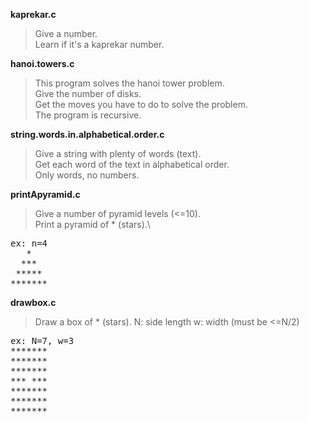 **kaprekar.c**
>Give a number.\
>Learn if it's a kaprekar number.

**hanoi.towers.c**
>This program solves the hanoi tower problem.\
>Give the number of disks.\
>Get the moves you have to do to solve the problem.\
>The program is recursive.

**string.words.in.alphabetical.order.c**
>Give a string with plenty of words (text).\
>Get each word of the text in alphabetical order.\
>Only words, no numbers.

**printApyramid.c**
>Give a number of pyramid levels (<=10).\
>Print a pyramid of * (stars).\
<pre>
ex: n=4
   *
  ***
 *****
*******
</pre>

**drawbox.c**
>Draw a box of * (stars).
>N: side length
>w: width (must be <=N/2)
<pre>
ex: N=7, w=3
*******
*******
*******
*** ***
*******
*******
*******
</pre>
